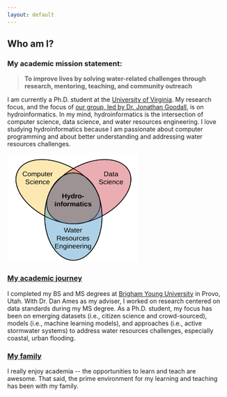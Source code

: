 ```yaml
---
layout: default
---
```

## Who am I?
### My academic mission statement:
> **To improve lives by solving water-related challenges through research, mentoring, teaching, and community outreach**

I am currently a Ph.D. student at the [University of Virginia](http://www.virginia.edu). My research focus, and the focus of [our group, led by Dr. Jonathan Goodall](https://uvahydroinformatics.org), is on hydroinformatics. In my mind, hydroinformatics is the intersection of computer science, data science, and water resources engineering. I love studying hydroinformatics because I am passionate about computer programming and about better understanding and addressing water resources challenges. 

<img src="/assets/hydroinformatics.png" width="300" height="250"/>

### [My academic journey](./map.html)
I completed my BS and MS degrees at [Brigham Young University](https://www.byu.edu) in Provo, Utah. With Dr. Dan Ames as my adviser, I worked on research centered on data standards during my MS degree. As a Ph.D. student, my focus has been on emerging datasets (i.e., citizen science and crowd-sourced), models (i.e., machine learning models), and approaches (i.e., active stormwater systems) to address water resources challenges, especially coastal, urban flooding. 

### [My family](./fam.html)
I really enjoy academia -- the opportunities to learn and teach are awesome. That said, the prime environment for my learning and teaching has been with my family. 
